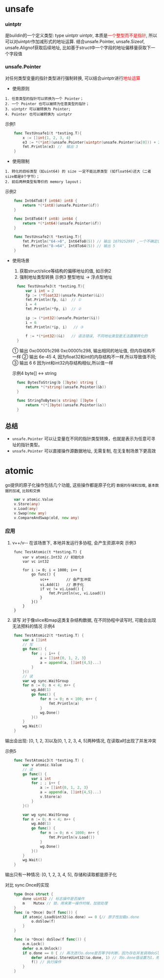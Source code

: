 # unsafe
### uintptr
是buildin的一个定义类型: type uintptr uintptr, 本质是<font color=red>一个整型而不是指针</font>, 所以可以对uintptr作加减形式的地址运算. 
结合unsafe.Pointer, unsafe.Sizeof, unsafe.Alignof获取后续地址, 比如基于struct中一个字段的地址偏移量获取下一个字段值

### unsafe.Pointer
对任何类型变量的指针类型进行强制转换, 可以结合uintptr进行<font color=red>地址运算</font>

- 使用原则
```
1. 任意类型的指针可以转换为一个 Pointer；
2. 一个 Pointer 也可以被转为任意类型的指针；
3. uintptr 可以被转换为 Pointer;
4. Pointer 也可以被转换为 uintptr
```
示例1
```go
	func TestUnsafe1(t *testing.T){
		x := []int{1, 2, 3, 4}
		e3 := *(*int)(unsafe.Pointer(uintptr(unsafe.Pointer(&x[0])) + 2*unsafe.Sizeof(x[0])))
		fmt.Println(e3) //  输出 3
	}
```

- 使用限制
```
1. 转化的目标类型（如uint64) 的 size 一定不能比原类型 (如float64)还大（二者size都是8个字节）；
2. 前后两种类型有等价的 memory layout；
```
示例2
```go
	func Int64To8(f int64) int8 {
		return *(*int8)(unsafe.Pointer(&f))
	}

	func Int8To64(f int8) int64 {
		return *(*int64)(unsafe.Pointer(&f))
	}
	
	func TestUnsafe2(t *testing.T){
		fmt.Println("64->8", Int64To8(5)) // 输出 1079252997 ,一个不确定值
		fmt.Println("8->64", Int8To64(5)) // 输出 5
	}
```
- 使用场景
  1. 获取struct/slice等结构的偏移地址的值, 如示例2
  2. 强制地址类型转换
  示例3 整型地址 -> 浮点型地址
  ```go
  	func TestUnsafe3(t *testing.T){
		var i int = 2
		fp := (*float32)(unsafe.Pointer(&i))
		fmt.Println(fp, &i)	 // ①
		i = 4
    	fmt.Println(*fp, i)  // ②
		
		ip := (*int32)(unsafe.Pointer(&i))
		i = 6
		fmt.Println(*ip, i)	  // ③
		
		f := *(*int32)(&i)   // 语法错误, 不同地址类型是无法直接转化的
	}
  ```
  ① 输出 0xc00001c298 0xc00001c298, 输出相同的地址值, 但内存结构不一样
  ② 输出 6e-45 4, 因为float32和int的内存结构不一样,所以导致值不同; 
  ③ 输出 6 6 因为int和int32内存结构相似,所以值一样
  
  示例4 byte[] <-> string
  ```go
  	func BytesToString(b []byte) string {
		return *(*string)(unsafe.Pointer(&b))
	}

	func StringToBytes(s string) []byte {
		return *(*[]byte)(unsafe.Pointer(&s))
	}
  ```
## 总结
- `unsafe.Pointer` 可以让变量在不同的指针类型转换，也就是表示为任意可寻址的指针类型。
- `unsafe.Pointer` 可以直接操作源数据地址, 无需复制, 在无复制场景下更高效

# atomic
go提供的原子化操作包括几个功能, 这些操作都是原子化的
`数据的存储和加载`, `基本数据的加减`, `比较和交换`
```go
	var v atomic.Value
	v.Store(any)
    v.Load(any)
    v.Swap(new any)
    v.CompareAndSwap(old, new any)
```
### 应用
1. v++/v--
在该场景下, 本地并发运行多协程, 会产生资源冲突
示例3
```
	func TestAtomic(t *testing.T) {
		var v atomic.Int32 // 初始化0
		var vc int32

		for i := 0; i < 1000; i++ {
			go func() {
				vc++		// 会产生冲突
				vi.Add(1)	// 原子化
				if vc != vi.Load() {
					fmt.Println(vc, vi.Load())
				}
			}()
		}
	}
```
2. 读写
对于像slice和map这类复杂结构数据, 在不同协程中读写时, 可能会出现无法预料的情况
示例4
```go
	func TestAtomic2(t *testing.T) {
		var a []int
		// 写
		go func() {
			for ; ; i++ {
				a = []int{0, 1, 2, 3}
				a = append(a, []int{4,5}...)
			}
		}()
		// 读
		var wg sync.WaitGroup
		for n := 0; n < 4; n++ {
			wg.Add(1)
			go func() {
				for n := 0; n < 100; n++ {
					fmt.Println(a)
				}
				wg.Done()
			}()
		}
		wg.Wait()
	}
```
输出会出现: [0, 1, 2, 3]以及[0, 1, 2, 3, 4, 5]两种情况, 在读取a时出现了并发冲突

示例5
```go
	func TestAtomic3(t *testing.T) {
		var v atomic.Value
		// 读
		go func() {
			var i int
			for ; ; i++ {
				a := []int{0, 1, 2, 3}
				a = append(a, []int{4,5}...)
				v.Store(a)
			}
		}()

		var wg sync.WaitGroup
		for n := 0; n < 4; n++ {
			wg.Add(1)
			go func() {
				for n := 0; n < 1000; n++ {
					fmt.Println(v.Load())
				}
				wg.Done()
			}()
		}
		wg.Wait()
	}
```
输出只有一种情况: [0, 1, 2, 3, 4, 5], 存储和读取都是原子化

对比 sync.Once的实现
```go
	type Once struct {
		done uint32 // 标志操作是否操作
		m    Mutex // 锁，用来第一操作时候，加锁处理
	}
	func (o *Once) Do(f func()) {
		if atomic.LoadUint32(&o.done) == 0 {// 原子性加载o.done
			o.doSlow(f)
		}
	}

	func (o *Once) doSlow(f func()) {
		o.m.Lock()
		defer o.m.Unlock()
		if o.done == 0 { // 再次进行o.done是否等于0判断，因为存在并发调用doSlow的情况
			defer atomic.StoreUint32(&o.done, 1) // 将o.done值设置为1，用来标志操作完成
			f() // 执行操作
		}
	}
```